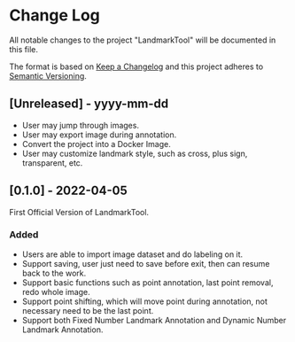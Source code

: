 # Change Log
All notable changes to the project "LandmarkTool" will be documented in this file.
 
The format is based on [Keep a Changelog](http://keepachangelog.com/)
and this project adheres to [Semantic Versioning](http://semver.org/).
 
## [Unreleased] - yyyy-mm-dd

- User may jump through images. 
- User may export image during annotation.
- Convert the project into a Docker Image. 
- User may customize landmark style, such as cross, plus sign, transparent, etc.
 
 
## [0.1.0] - 2022-04-05
  
First Official Version of LandmarkTool.
 
### Added
- Users are able to import image dataset and do labeling on it.
- Support saving, user just need to save before exit, then can 
    resume back to the work.
- Support basic functions such as point annotation, last point removal, 
    redo whole image. 
- Support point shifting, which will move point during annotation, 
    not necessary need to be the last point. 
- Support both Fixed Number Landmark Annotation and Dynamic Number 
    Landmark Annotation.